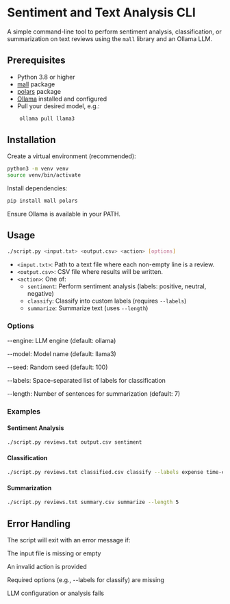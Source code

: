 # Sentiment and Text Analysis CLI

A simple command-line tool to perform sentiment analysis, classification, or summarization on text reviews using the `mall` library and an Ollama LLM.

## Prerequisites

- Python 3.8 or higher
- [mall](https://pypi.org/project/mall/) package
- [polars](https://pypi.org/project/polars/) package
- [Ollama](https://ollama.com/) installed and configured
- Pull your desired model, e.g.:

```bash
    ollama pull llama3
```

## Installation

Create a virtual environment (recommended):

```bash
python3 -m venv venv
source venv/bin/activate
```

Install dependencies:

```bash
pip install mall polars
```

Ensure Ollama is available in your PATH.

## Usage

```bash
./script.py <input.txt> <output.csv> <action> [options]
```

- `<input.txt>`: Path to a text file where each non-empty line is a review.
- `<output.csv>`: CSV file where results will be written.
- `<action>`: One of:
  - `sentiment`: Perform sentiment analysis (labels: positive, neutral, negative)
  - `classify`: Classify into custom labels (requires `--labels`)
  - `summarize`: Summarize text (uses `--length`)

### Options

--engine: LLM engine (default: ollama)

--model: Model name (default: llama3)

--seed: Random seed (default: 100)

--labels: Space-separated list of labels for classification

--length: Number of sentences for summarization (default: 7)

### Examples

#### Sentiment Analysis

```bash
./script.py reviews.txt output.csv sentiment
```

#### Classification

```bash
./script.py reviews.txt classified.csv classify --labels expense time-consuming skills
```

#### Summarization

```bash
./script.py reviews.txt summary.csv summarize --length 5
```

## Error Handling

The script will exit with an error message if:

The input file is missing or empty

An invalid action is provided

Required options (e.g., --labels for classify) are missing

LLM configuration or analysis fails
